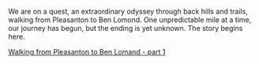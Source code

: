 We are on a quest, an extraordinary odyssey through back hills and trails, walking from Pleasanton to Ben Lomond.  One unpredictable mile at a time, our journey has begun, but the ending is yet unknown. The story begins here.

[Walking from Pleasanton to Ben Lomand - part 1](pleasanton-part-1/story.md)
